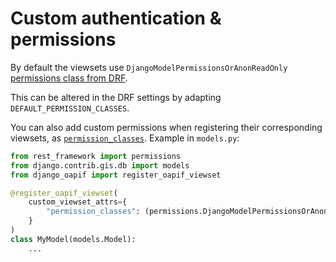 # Custom authentication & permissions

By default the viewsets use `DjangoModelPermissionsOrAnonReadOnly` [permissions class from DRF](https://www.django-rest-framework.org/api-guide/permissions/#djangomodelpermissionsoranonreadonly).

This can be altered in the DRF settings by adapting `DEFAULT_PERMISSION_CLASSES`.

You can also add custom permissions when registering their corresponding viewsets, as [`permission_classes`](https://www.django-rest-framework.org/api-guide/permissions/#api-reference).
Example in `models.py`:

```python
from rest_framework import permissions
from django.contrib.gis.db import models
from django_oapif import register_oapif_viewset

@register_oapif_viewset(
    custom_viewset_attrs={
        "permission_classes": (permissions.DjangoModelPermissionsOrAnonReadOnly,)
    }
)
class MyModel(models.Model):
    ...
```
